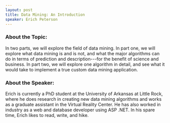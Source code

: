 ```yaml
---
layout: post
title: Data Mining: An Introduction
speaker: Erich Peterson
---
```


### About the Topic: 
In two parts, we will explore the field of data mining. In part one, we will explore what data mining is and is not, and what the major algorithms can do in terms of prediction and description---for the benefit of science and business. In part two, we will explore one algorithm in detail, and see what it would take to implement a true custom data mining application. 

### About the Speaker:
Erich is currently a PhD student at the University of Arkansas at Little Rock, where he does research in creating new data mining algorithms and works as a graduate assistant in the Virtual Reality Center. He has also worked in industry as a web and database developer using ASP .NET. In his spare time, Erich likes to read, write, and hike.